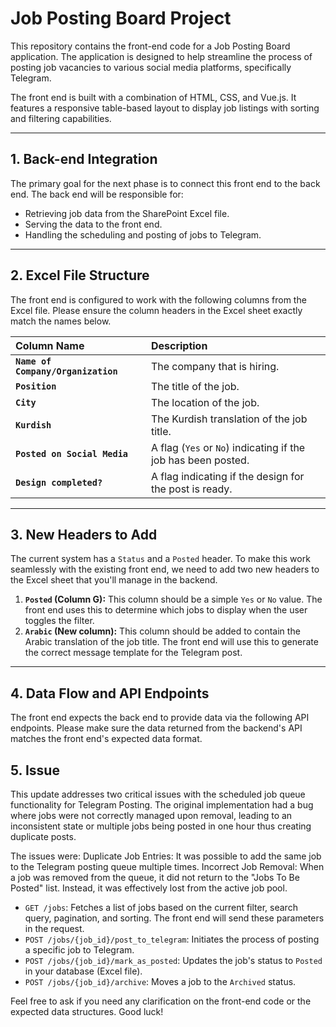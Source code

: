 # Job Posting Board Project

This repository contains the front-end code for a Job Posting Board application. The application is designed to help streamline the process of posting job vacancies to various social media platforms, specifically Telegram.

The front end is built with a combination of HTML, CSS, and Vue.js. It features a responsive table-based layout to display job listings with sorting and filtering capabilities.

---

## **1. Back-end Integration**

The primary goal for the next phase is to connect this front end to the back end. The back end will be responsible for:

* Retrieving job data from the SharePoint Excel file.
* Serving the data to the front end.
* Handling the scheduling and posting of jobs to Telegram.

---

## **2. Excel File Structure**

The front end is configured to work with the following columns from the Excel file. Please ensure the column headers in the Excel sheet exactly match the names below.

| Column Name | Description |
| :--- | :--- |
| **`Name of Company/Organization`** | The company that is hiring. |
| **`Position`** | The title of the job. |
| **`City`** | The location of the job. |
| **`Kurdish`** | The Kurdish translation of the job title. |
| **`Posted on Social Media`** | A flag (`Yes` or `No`) indicating if the job has been posted. |
| **`Design completed?`** | A flag indicating if the design for the post is ready. |

---

## **3. New Headers to Add**

The current system has a `Status` and a `Posted` header. To make this work seamlessly with the existing front end, we need to add two new headers to the Excel sheet that you'll manage in the backend.

1.  **`Posted` (Column G):** This column should be a simple `Yes` or `No` value. The front end uses this to determine which jobs to display when the user toggles the filter.
2.  **`Arabic` (New column):** This column should be added to contain the Arabic translation of the job title. The front end will use this to generate the correct message template for the Telegram post.

---

## **4. Data Flow and API Endpoints**

The front end expects the back end to provide data via the following API endpoints. Please make sure the data returned from the backend's API matches the front end's expected data format.

## **5. Issue**
This update addresses two critical issues with the scheduled job queue functionality for Telegram Posting. The original implementation had a bug where jobs were not correctly managed upon removal, leading to an inconsistent state or multiple jobs being posted in one hour thus creating duplicate posts.

The issues were:
Duplicate Job Entries: It was possible to add the same job to the Telegram posting queue multiple times.
Incorrect Job Removal: When a job was removed from the queue, it did not return to the "Jobs To Be Posted" list. Instead, it was effectively lost from the active job pool.



* `GET /jobs`: Fetches a list of jobs based on the current filter, search query, pagination, and sorting. The front end will send these parameters in the request.
* `POST /jobs/{job_id}/post_to_telegram`: Initiates the process of posting a specific job to Telegram.
* `POST /jobs/{job_id}/mark_as_posted`: Updates the job's status to `Posted` in your database (Excel file).
* `POST /jobs/{job_id}/archive`: Moves a job to the `Archived` status.

Feel free to ask if you need any clarification on the front-end code or the expected data structures. Good luck!
